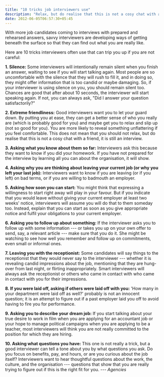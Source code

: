 ```yaml
---
title: "10 tricks job interviewers use"
description: "Relax, but do realise that this is not a cosy chat with a friend"
date: 2012-06-05T06:57:30+05:45
---
```


With more job candidates coming to interviews with prepared and rehearsed answers, savvy interviewers are developing ways of getting beneath the surface so that they can find out what you are really like.

Here are 10 tricks interviewers often use that can trip you up if you are not careful:

**1. Silence:** Some interviewers will intentionally remain silent when you finish an answer, waiting to see if you will start talking again. Most people are so uncomfortable with the silence that they will rush to fill it, and in doing so, they might offer information that is too candid or maybe damaging. So, if your interviewer is using silence on you, you should remain silent too. Chances are good that after about 10 seconds, the interviewer will start speaking again. If not, you can always ask, "Did I answer your question satisfactorily?"

**2. Extreme friendliness:** Good interviewers want you to let your guard down. By putting you at ease, they can get a better sense of who you really are (which is probably good for you) and maybe get you to relax and slip up (not so good for you). You are more likely to reveal something unflattering if you feel comfortable. This does not mean that you should not relax, but do realise that this is not a cosy chat with a friend, it is still an interview.

**3. Asking what you know about them so far:** Interviewers ask this because they want to know if you did your homework. If you have not prepared for the interview by learning all you can about the organisation, it will show.

**4. Asking why you are thinking about leaving your current job (or why you left your last job):** Interviewers want to know if you are leaving (or if you left) on bad terms, or if you are willing to badmouth an employer.

**5. Asking how soon you can start:** You might think that expressing a willingness to start right away will play in your favour. But if you indicate that you would leave without giving your current employer at least two weeks' notice, interviewers will assume you will do that to them someday too. Instead, explain that you can start as soon as you give appropriate notice and fulfil your obligations to your current employer.

**6. Asking you to follow up about something:** If the interviewer asks you to follow up with some information --- or takes you up on your own offer to send, say, a relevant article --- make sure that you do it. She might be watching to see how well you remember and follow up on commitments, even small or informal ones.

**7. Leaving you with the receptionist:** Some candidates will say things to the receptionist that they would never say to the interviewer --- whether it is revealing candid impressions about the job, mentioning that they are hung-over from last night, or flirting inappropriately. Smart interviewers will always ask the receptionist or others who came in contact with who came in contact with you for their impressions.

**8. If you were laid off, asking if others were laid off with you:** 'How many in your department were laid off as well?' probably is not an innocent question; it is an attempt to figure out if a past employer laid you off to avoid having to fire you for performance.

**9. Asking you to describe your dream job:** If you start talking about your true desire to work in film when you are applying for an accountant job or your hope to manage political campaigns when you are applying to be a teacher, most interviewers will think you are not really committed to the position for which they are hiring.

**10. Asking what questions you have:** This one is not really a trick, but a good interviewer can tell a tone about you by what questions you ask. Do you focus on benefits, pay, and hours, or are you curious about the job itself? Interviewers want to hear thoughtful questions about the work, the culture, and the organisation --- questions that show that you are really trying to figure out if this is the right fit for you. --- _Agencies_
